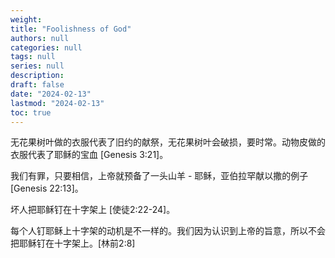 ```yaml
---
weight: 
title: "Foolishness of God"
authors: null
categories: null
tags: null
series: null
description: 
draft: false
date: "2024-02-13"
lastmod: "2024-02-13"
toc: true
---
```



<!--more-->

无花果树叶做的衣服代表了旧约的献祭，无花果树叶会破损，要时常。动物皮做的衣服代表了耶稣的宝血 [Genesis 3:21]。

我们有罪，只要相信，上帝就预备了一头山羊 - 耶稣，亚伯拉罕献以撒的例子 [Genesis 22:13]。

坏人把耶稣钉在十字架上 [使徒2:22-24]。

每个人钉耶稣上十字架的动机是不一样的。我们因为认识到上帝的旨意，所以不会把耶稣钉在十字架上。[林前2:8]